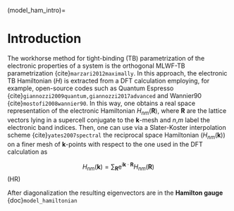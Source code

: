 (model_ham_intro)=
# Introduction 
The workhorse method for tight-binding (TB) parametrization of the electronic properties of a system is the orthogonal MLWF-TB parametrization {cite}`marzari2012maximally`. In this approach, the electronic TB Hamiltonian ($H$) is extracted from a DFT calculation employing, for example, open-source codes such as Quantum Espresso {cite}`giannozzi2009quantum,giannozzi2017advanced` and Wannier90 {cite}`mostofi2008wannier90`.
In this way, one obtains a real space representation of the electronic Hamiltonian $H_{nm}(\mathbf{R})$, where $\mathbf{R}$ are the lattice vectors lying in a supercell conjugate to the $\mathbf{k}$-mesh and $n$,$m$ label the electronic band indices.
Then, one can use via a Slater-Koster interpolation scheme {cite}`yates2007spectral` the reciprocal space Hamiltonian ($H_{nm}(\mathbf{k})$) on a finer mesh of $\mathbf{k}$-points with respect to the one used in the DFT calculation as

$$
H_{n m}\left(\mathbf{k}\right)=\sum_{\mathbf{R}} \mathrm{e}^{\mathrm{i} \mathbf{k} \cdot \mathbf{R}} H_{n m}(\mathbf{R}) 
$$ (HR)

After diagonalization the resulting eigenvectors are in the **Hamilton gauge** {doc}`model_hamiltonian`